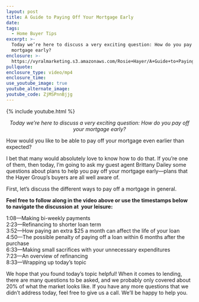 ```yaml
---
layout: post
title: A Guide to Paying Off Your Mortgage Early
date:
tags:
  - Home Buyer Tips
excerpt: >-
  Today we’re here to discuss a very exciting question: How do you pay off your
  mortgage early?
enclosure: >-
  https://vyralmarketing.s3.amazonaws.com/Rosie+Hayer/A+Guide+to+Paying+Off+Your+Mortgage+Early.mp4
pullquote:
enclosure_type: video/mp4
enclosure_time:
use_youtube_image: true
youtube_alternate_image:
youtube_code: ZjMSPnnBjjg
---
```


{% include youtube.html %}

<p style="text-align:center;"><em>Today we’re here to discuss a very exciting question: How do you pay off your mortgage early?</em></p>

How would you like to be able to pay off your mortgage even earlier than expected?

I bet that many would absolutely love to know how to do that. If you’re one of them, then today, I’m going to ask my guest agent Brittany Dailey some questions about plans to help you pay off your mortgage early—plans that the Hayer Group’s buyers are all well aware of.

First, let’s discuss the different ways to pay off a mortgage in general.

**Feel free to follow along in the video above or use the timestamps below to navigate the discussion at &nbsp;your leisure:**

1:08—Making bi-weekly payments<br>2:23—Refinancing to shorter loan term<br>3:52—How paying an extra $25 a month can affect the life of your loan<br>4:50—The possible penalty of paying off a loan within 6 months after the purchase<br>6:33—Making small sacrifices with your unnecessary expenditures<br>7:23—An overview of refinancing<br>8:33—Wrapping up today’s topic

We hope that you found today’s topic helpful\! When it comes to lending, there are many questions to be asked, and we probably only covered about 20% of what the market looks like. If you have any more questions that we didn’t address today, feel free to give us a call. We’ll be happy to help you.<br>&nbsp;

&nbsp;